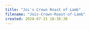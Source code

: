 ```yaml
---
title: "Joi's Crown Roast of Lamb"
filename: "Jois-Crown-Roast-of-Lamb"
created: 2020-07-15 18:38:30
---
```


